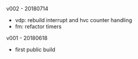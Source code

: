 v002 - 20180714
- vdp: rebuild interrupt and hvc counter handling
- fm: refactor timers

v001 - 20180618
- first public build